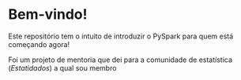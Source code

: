 # Bem-vindo!

Este repositório tem o intuito de introduzir o PySpark para quem está começando agora!

Foi um projeto de mentoria que dei para a comunidade de estatística (*Estatidados*) a qual sou membro
